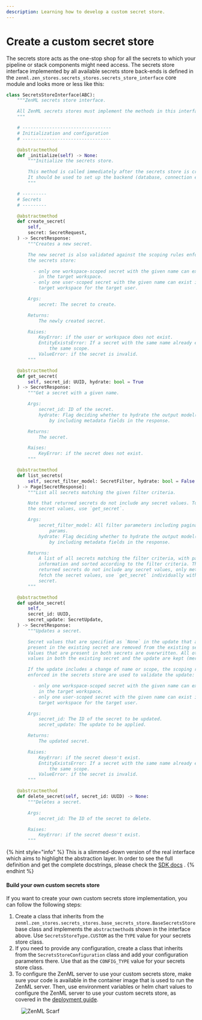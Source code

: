 ```yaml
---
description: Learning how to develop a custom secret store.
---
```


# Create a custom secret store

The secrets store acts as the one-stop shop for all the secrets to which your pipeline or stack components might need
access. The secrets store interface implemented by all available secrets store back-ends is defined in
the `zenml.zen_stores.secrets_stores.secrets_store_interface` core module and looks more or less like this:

```python
class SecretsStoreInterface(ABC):
    """ZenML secrets store interface.

    All ZenML secrets stores must implement the methods in this interface.
    """

    # ---------------------------------
    # Initialization and configuration
    # ---------------------------------

    @abstractmethod
    def _initialize(self) -> None:
        """Initialize the secrets store.

        This method is called immediately after the secrets store is created.
        It should be used to set up the backend (database, connection etc.).
        """

    # ---------
    # Secrets
    # ---------

    @abstractmethod
    def create_secret(
        self,
        secret: SecretRequest,
    ) -> SecretResponse:
        """Creates a new secret.

        The new secret is also validated against the scoping rules enforced in
        the secrets store:

          - only one workspace-scoped secret with the given name can exist
            in the target workspace.
          - only one user-scoped secret with the given name can exist in the
            target workspace for the target user.

        Args:
            secret: The secret to create.

        Returns:
            The newly created secret.

        Raises:
            KeyError: if the user or workspace does not exist.
            EntityExistsError: If a secret with the same name already exists in
                the same scope.
            ValueError: if the secret is invalid.
        """

    @abstractmethod
    def get_secret(
        self, secret_id: UUID, hydrate: bool = True
    ) -> SecretResponse:
        """Get a secret with a given name.

        Args:
            secret_id: ID of the secret.
            hydrate: Flag deciding whether to hydrate the output model(s)
                by including metadata fields in the response.

        Returns:
            The secret.

        Raises:
            KeyError: if the secret does not exist.
        """

    @abstractmethod
    def list_secrets(
        self, secret_filter_model: SecretFilter, hydrate: bool = False
    ) -> Page[SecretResponse]:
        """List all secrets matching the given filter criteria.

        Note that returned secrets do not include any secret values. To fetch
        the secret values, use `get_secret`.

        Args:
            secret_filter_model: All filter parameters including pagination
                params.
            hydrate: Flag deciding whether to hydrate the output model(s)
                by including metadata fields in the response.

        Returns:
            A list of all secrets matching the filter criteria, with pagination
            information and sorted according to the filter criteria. The
            returned secrets do not include any secret values, only metadata. To
            fetch the secret values, use `get_secret` individually with each
            secret.
        """

    @abstractmethod
    def update_secret(
        self,
        secret_id: UUID,
        secret_update: SecretUpdate,
    ) -> SecretResponse:
        """Updates a secret.

        Secret values that are specified as `None` in the update that are
        present in the existing secret are removed from the existing secret.
        Values that are present in both secrets are overwritten. All other
        values in both the existing secret and the update are kept (merged).

        If the update includes a change of name or scope, the scoping rules
        enforced in the secrets store are used to validate the update:

          - only one workspace-scoped secret with the given name can exist
            in the target workspace.
          - only one user-scoped secret with the given name can exist in the
            target workspace for the target user.

        Args:
            secret_id: The ID of the secret to be updated.
            secret_update: The update to be applied.

        Returns:
            The updated secret.

        Raises:
            KeyError: if the secret doesn't exist.
            EntityExistsError: If a secret with the same name already exists in
                the same scope.
            ValueError: if the secret is invalid.
        """

    @abstractmethod
    def delete_secret(self, secret_id: UUID) -> None:
        """Deletes a secret.

        Args:
            secret_id: The ID of the secret to delete.

        Raises:
            KeyError: if the secret doesn't exist.
        """
```

{% hint style="info" %}
This is a slimmed-down version of the real interface which aims to highlight the abstraction layer. In order to see the
full definition and get the complete docstrings, please check
the [SDK docs](https://sdkdocs.zenml.io/latest/core\_code\_docs/core-zen\_stores/#zenml.zen\_stores.secrets\_stores.secrets\_store\_interface.SecretsStoreInterface)
.
{% endhint %}

#### Build your own custom secrets store

If you want to create your own custom secrets store implementation, you can follow the following steps:

1. Create a class that inherits from the `zenml.zen_stores.secrets_stores.base_secrets_store.BaseSecretsStore` base
   class and implements the `abstractmethod`s shown in the interface above. Use `SecretsStoreType.CUSTOM` as the `TYPE`
   value for your secrets store class.
2. If you need to provide any configuration, create a class that inherits from the `SecretsStoreConfiguration` class and
   add your configuration parameters there. Use that as the `CONFIG_TYPE` value for your secrets store class.
3. To configure the ZenML server to use your custom secrets store, make sure your code is available in the container
   image that is used to run the ZenML server. Then, use environment variables or helm chart values to configure the
   ZenML server to use your custom secrets store, as covered in
   the [deployment guide](/docs/book/deploying-zenml/zenml-self-hosted/zenml-self-hosted.md).

<!-- For scarf -->
<figure><img alt="ZenML Scarf" referrerpolicy="no-referrer-when-downgrade" src="https://static.scarf.sh/a.png?x-pxid=f0b4f458-0a54-4fcd-aa95-d5ee424815bc" /></figure>
